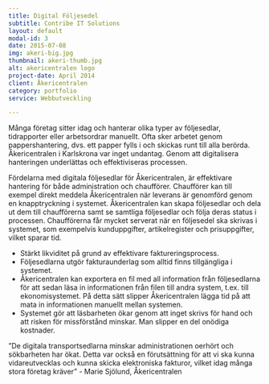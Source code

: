 ```yaml
---
title: Digital Följesedel
subtitle: Contribe IT Solutions
layout: default
modal-id: 3
date: 2015-07-08
img: akeri-big.jpg 
thumbnail: akeri-thumb.jpg
alt: akericentralen logo
project-date: April 2014
client: Åkericentralen
category: portfolio
service: Webbutveckling

---
```


Många företag sitter idag och hanterar olika typer av följesedlar, tidrapporter eller arbetsordrar manuellt. Ofta sker arbetet genom pappershantering, dvs. ett papper fylls i och skickas runt till alla berörda. Åkericentralen i Karlskrona var inget undantag. Genom att digitalisera hanteringen underlättas och effektiviseras processen.

Fördelarna med digitala följesedlar för Åkericentralen, är effektivare hantering för både administration och chaufförer. Chaufförer kan till exempel direkt meddela Åkericentralen när leverans är genomförd genom en knapptryckning i systemet. Åkericentralen kan skapa följesedlar och dela ut dem till chaufförerna samt se samtliga följesedlar och följa deras status i processen. Chaufförerna får mycket serverat när en följesedel ska skrivas i systemet, som exempelvis kunduppgifter, artikelregister och prisuppgifter, vilket sparar tid.

<ul class="text-left">
	<li>Stärkt likviditet på grund av effektivare faktureringsprocess.</li>
	<li>Följesedlarna utgör fakturaunderlag som alltid finns tillgängliga i systemet.</li>
	<li>Åkericentralen kan exportera en fil med all information från följesedlarna för att sedan läsa in informationen från filen till andra system, t.ex. till ekonomisystemet. På detta sätt slipper Åkericentralen lägga tid på att mata in informationen manuellt mellan systemen.</li>
	<li>Systemet gör att läsbarheten ökar genom att inget skrivs för hand och att risken för missförstånd minskar. Man slipper en del onödiga kostnader.</li>
</ul>

”De digitala transportsedlarna minskar administrationen oerhört och sökbarheten har ökat. Detta var också en förutsättning för att vi ska kunna vidareutvecklas och kunna skicka elektroniska fakturor, vilket idag många stora företag kräver” - Marie Sjölund, Åkericentralen